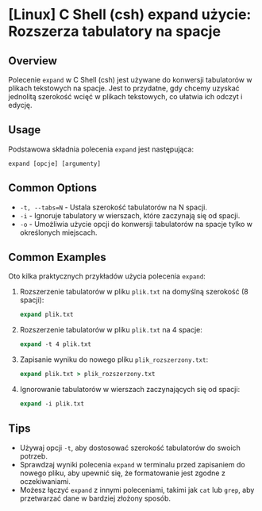 # [Linux] C Shell (csh) expand użycie: Rozszerza tabulatory na spacje

## Overview
Polecenie `expand` w C Shell (csh) jest używane do konwersji tabulatorów w plikach tekstowych na spacje. Jest to przydatne, gdy chcemy uzyskać jednolitą szerokość wcięć w plikach tekstowych, co ułatwia ich odczyt i edycję.

## Usage
Podstawowa składnia polecenia `expand` jest następująca:

```
expand [opcje] [argumenty]
```

## Common Options
- `-t, --tabs=N` - Ustala szerokość tabulatorów na N spacji.
- `-i` - Ignoruje tabulatory w wierszach, które zaczynają się od spacji.
- `-o` - Umożliwia użycie opcji do konwersji tabulatorów na spacje tylko w określonych miejscach.

## Common Examples
Oto kilka praktycznych przykładów użycia polecenia `expand`:

1. Rozszerzenie tabulatorów w pliku `plik.txt` na domyślną szerokość (8 spacji):
   ```csh
   expand plik.txt
   ```

2. Rozszerzenie tabulatorów w pliku `plik.txt` na 4 spacje:
   ```csh
   expand -t 4 plik.txt
   ```

3. Zapisanie wyniku do nowego pliku `plik_rozszerzony.txt`:
   ```csh
   expand plik.txt > plik_rozszerzony.txt
   ```

4. Ignorowanie tabulatorów w wierszach zaczynających się od spacji:
   ```csh
   expand -i plik.txt
   ```

## Tips
- Używaj opcji `-t`, aby dostosować szerokość tabulatorów do swoich potrzeb.
- Sprawdzaj wyniki polecenia `expand` w terminalu przed zapisaniem do nowego pliku, aby upewnić się, że formatowanie jest zgodne z oczekiwaniami.
- Możesz łączyć `expand` z innymi poleceniami, takimi jak `cat` lub `grep`, aby przetwarzać dane w bardziej złożony sposób.